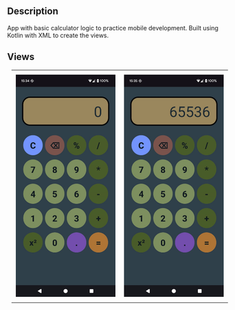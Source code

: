 ## Description
App with basic calculator logic to practice mobile development. Built using Kotlin with XML to create the views.

## Views

<div align="center">
  <table style="border-collapse: collapse; margin: 10px;">
    <tr>
      <td style="padding: 10px; text-align: center;">
        <img src="https://github.com/Augustofa/CalculatorApp/blob/master/app/src/main/res/drawable/screen1.jpg" alt="App Screenshot" width="400"/>
      </td>
      <td style="padding: 10px; text-align: center;">
        <img src="https://github.com/Augustofa/CalculatorApp/blob/master/app/src/main/res/drawable/screen2.jpg" alt="App Screenshot" width="400"/>
      </td>
    </tr>
  </table>
</div>
